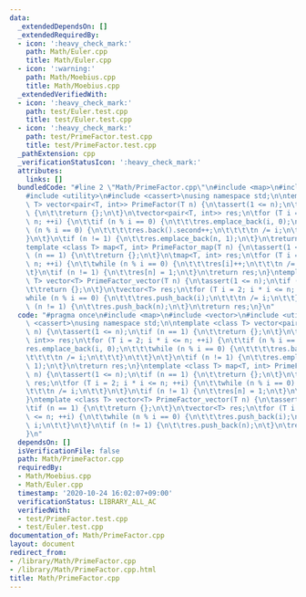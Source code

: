 ```yaml
---
data:
  _extendedDependsOn: []
  _extendedRequiredBy:
  - icon: ':heavy_check_mark:'
    path: Math/Euler.cpp
    title: Math/Euler.cpp
  - icon: ':warning:'
    path: Math/Moebius.cpp
    title: Math/Moebius.cpp
  _extendedVerifiedWith:
  - icon: ':heavy_check_mark:'
    path: test/Euler.test.cpp
    title: test/Euler.test.cpp
  - icon: ':heavy_check_mark:'
    path: test/PrimeFactor.test.cpp
    title: test/PrimeFactor.test.cpp
  _pathExtension: cpp
  _verificationStatusIcon: ':heavy_check_mark:'
  attributes:
    links: []
  bundledCode: "#line 2 \"Math/PrimeFactor.cpp\"\n#include <map>\n#include <vector>\n\
    #include <utility>\n#include <cassert>\nusing namespace std;\n\ntemplate <class\
    \ T> vector<pair<T, int>> PrimeFactor(T n) {\n\tassert(1 <= n);\n\tif (n == 1)\
    \ {\n\t\treturn {};\n\t}\n\tvector<pair<T, int>> res;\n\tfor (T i = 2; i * i <=\
    \ n; ++i) {\n\t\tif (n % i == 0) {\n\t\t\tres.emplace_back(i, 0);\n\t\t\twhile\
    \ (n % i == 0) {\n\t\t\t\tres.back().second++;\n\t\t\t\tn /= i;\n\t\t\t}\n\t\t\
    }\n\t}\n\tif (n != 1) {\n\t\tres.emplace_back(n, 1);\n\t}\n\treturn res;\n}\n\
    template <class T> map<T, int> PrimeFactor_map(T n) {\n\tassert(1 <= n);\n\tif\
    \ (n == 1) {\n\t\treturn {};\n\t}\n\tmap<T, int> res;\n\tfor (T i = 2; i * i <=\
    \ n; ++i) {\n\t\twhile (n % i == 0) {\n\t\t\tres[i]++;\n\t\t\tn /= i;\n\t\t}\n\
    \t}\n\tif (n != 1) {\n\t\tres[n] = 1;\n\t}\n\treturn res;\n}\ntemplate <class\
    \ T> vector<T> PrimeFactor_vector(T n) {\n\tassert(1 <= n);\n\tif (n == 1) {\n\
    \t\treturn {};\n\t}\n\tvector<T> res;\n\tfor (T i = 2; i * i <= n; ++i) {\n\t\t\
    while (n % i == 0) {\n\t\t\tres.push_back(i);\n\t\t\tn /= i;\n\t\t}\n\t}\n\tif\
    \ (n != 1) {\n\t\tres.push_back(n);\n\t}\n\treturn res;\n}\n"
  code: "#pragma once\n#include <map>\n#include <vector>\n#include <utility>\n#include\
    \ <cassert>\nusing namespace std;\n\ntemplate <class T> vector<pair<T, int>> PrimeFactor(T\
    \ n) {\n\tassert(1 <= n);\n\tif (n == 1) {\n\t\treturn {};\n\t}\n\tvector<pair<T,\
    \ int>> res;\n\tfor (T i = 2; i * i <= n; ++i) {\n\t\tif (n % i == 0) {\n\t\t\t\
    res.emplace_back(i, 0);\n\t\t\twhile (n % i == 0) {\n\t\t\t\tres.back().second++;\n\
    \t\t\t\tn /= i;\n\t\t\t}\n\t\t}\n\t}\n\tif (n != 1) {\n\t\tres.emplace_back(n,\
    \ 1);\n\t}\n\treturn res;\n}\ntemplate <class T> map<T, int> PrimeFactor_map(T\
    \ n) {\n\tassert(1 <= n);\n\tif (n == 1) {\n\t\treturn {};\n\t}\n\tmap<T, int>\
    \ res;\n\tfor (T i = 2; i * i <= n; ++i) {\n\t\twhile (n % i == 0) {\n\t\t\tres[i]++;\n\
    \t\t\tn /= i;\n\t\t}\n\t}\n\tif (n != 1) {\n\t\tres[n] = 1;\n\t}\n\treturn res;\n\
    }\ntemplate <class T> vector<T> PrimeFactor_vector(T n) {\n\tassert(1 <= n);\n\
    \tif (n == 1) {\n\t\treturn {};\n\t}\n\tvector<T> res;\n\tfor (T i = 2; i * i\
    \ <= n; ++i) {\n\t\twhile (n % i == 0) {\n\t\t\tres.push_back(i);\n\t\t\tn /=\
    \ i;\n\t\t}\n\t}\n\tif (n != 1) {\n\t\tres.push_back(n);\n\t}\n\treturn res;\n\
    }\n"
  dependsOn: []
  isVerificationFile: false
  path: Math/PrimeFactor.cpp
  requiredBy:
  - Math/Moebius.cpp
  - Math/Euler.cpp
  timestamp: '2020-10-24 16:02:07+09:00'
  verificationStatus: LIBRARY_ALL_AC
  verifiedWith:
  - test/PrimeFactor.test.cpp
  - test/Euler.test.cpp
documentation_of: Math/PrimeFactor.cpp
layout: document
redirect_from:
- /library/Math/PrimeFactor.cpp
- /library/Math/PrimeFactor.cpp.html
title: Math/PrimeFactor.cpp
---
```

